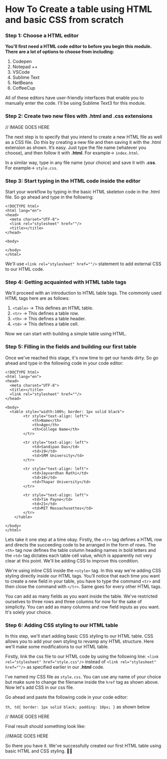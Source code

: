 # How To Create a table using HTML and basic CSS from scratch

### Step 1: Choose a HTML editor

**You'll first need a HTML code editor to before you begin this module. There are a lot of options to choose from including:**

1. Codepen
2. Notepad ++
3. VSCode
4. Sublime Text
5. NetBeans
6. CoffeeCup

All of these editors have user-friendly interfaces that enable you to manually enter the code. I'll be using Sublime Text3 for this module.  


### Step 2: Create two new files with .html and .css extensions

// IMAGE GOES HERE

The next step is to specify that you intend to create a new HTML file as well as a CSS file. Do this by creating a new file and then saving it with the .html extension as shown. It’s easy. Just type the file name (whatever you choose), and then follow it with **.html**. For example-> ``index.html``.

In a similar way, type in any file name (your choice) and save it with **.css**. For example-> ``style.css``.  


### Step 3: Start typing in the HTML code inside the editor

Start your workflow by typing in the basic HTML skeleton code in the .html file. So go ahead and type in the following: 

```
<!DOCTYPE html>
<html lang="en">
<head>
  <meta charset="UTF-8">
  <link rel="stylesheet" href=""/>
  <title></title>
</head>

<body>

</body>
</html>
```

We'll use `<link rel="stylesheet" href=""/>` statement to add external CSS to our HTML code.  


### Step 4: Getting acquainted with HTML table tags

We'll proceed with an introduction to HTML table tags. The commonly used HTML tags here are as follows:

1. `<table>` -> This defines an HTML table.
2. `<tr>`    -> This defines a table row.
3. `<th>`    -> This defines a table header.
4. `<td>`    -> This defines a table cell.

Now we can start with building a simple table using HTML.  


### Step 5: Filling in the fields and building our first table

Once we've reached this stage, it's now time to get our hands dirty. So go ahead and type in the following code in your code editor:

```
<!DOCTYPE html>
<html lang="en">
<head>
  <meta charset="UTF-8">
  <title></title>
  <link rel="stylesheet" href=""/>
</head>

<body>
  <table style="width:100%; border: 1px solid black">
		<tr style="text-align: left">
			<th>Name</th>
			<th>Age</th>
			<th>College Name</th>
		</tr>
    
		<tr style="text-align: left">
			<td>Sandipan Das</td>
			<td>19</td>
			<td>SRM University</td>
		</tr>
    
		<tr style="text-align: left">
			<td>Jayvardhan Rathi</td>
			<td>18</td>
			<td>Thapar University</td>
		</tr>
    
		<tr style="text-align: left">
			<td>Tim Payne</td>
			<td>21</td>
			<td>MIT Massachusettes</td>
		</tr>
	</table>

</body>
</html>
```

Lets take it one step at a time okay. Firstly, the `<tr>` tag defines a HTML row and directs the succeeding code to be arranged in the form of rows. The `<th>` tag now defines the table column heading names in bold letters and the `<td>` tag dictates each table cell value, which is apparently not very clear at this point. We'll be adding CSS to improve this condition.  

We're using inline CSS inside the `<style>` tag. In this way we're adding CSS styling directly inside our HTML tags. 
You’ll notice that each time you want to create a new field in your table, you have to type the command `<tr>` and then close the command with `</tr>`. Same goes for every other HTML tags.  

You can add as many fields as you want inside the table. We've restricted ourselves to three rows and three columns for now for the sake of simplicity. You can add as many columns and row field inputs as you want. It's solely your choice.  


### Step 6: Adding CSS styling to our HTML table

In this step, we'll start adding basic CSS styling to our HTML table. CSS allows you to add your own styling to revamp any HTML structure. Here we'll make some modifications to our HTML table.  

Firstly, link the css file to our HTML code by using the following line:
  `<link rel="stylesheet" href="style.css"/>` instead of 
  `<link rel="stylesheet" href=""/>` as specified earlier in our **.html** code.  
  
I've named my CSS file as `style.css`. You can use any name of your choice but make sure to change the filename inside the `href` tag as shown above. Now let's add CSS in our css file.  

Go ahead and paste the following code in your code editor:

``
th, td{
	border: 1px solid black;
	padding: 10px;
}
``
as shown below

// IMAGE GOES HERE

Final result should something look like:

//IMAGE GOES HERE

So there you have it. We've successfully created our first HTML table using basic HTML and CSS styling. 🎉🎉





